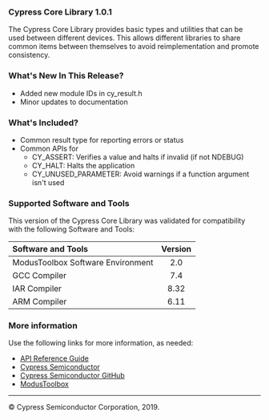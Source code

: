 ### Cypress Core Library 1.0.1
The Cypress Core Library provides basic types and utilities that can be used between different devices. This allows different libraries to share common items between themselves to avoid reimplementation and promote consistency.

### What's New In This Release?
* Added new module IDs in cy_result.h
* Minor updates to documentation
 
### What's Included?
* Common result type for reporting errors or status
* Common APIs for
    * CY_ASSERT: Verifies a value and halts if invalid (if not NDEBUG)
    * CY_HALT: Halts the application
    * CY_UNUSED_PARAMETER: Avoid warnings if a function argument isn't used

### Supported Software and Tools
This version of the Cypress Core Library was validated for compatibility with the following Software and Tools:

| Software and Tools                        | Version |
| :---                                      | :----:  |
| ModusToolbox Software Environment         | 2.0     |
| GCC Compiler                              | 7.4     |
| IAR Compiler                              | 8.32    |
| ARM Compiler                              | 6.11    |


### More information
Use the following links for more information, as needed:
* [API Reference Guide](https://cypresssemiconductorco.github.io/core-lib/html/modules.html)
* [Cypress Semiconductor](http://www.cypress.com)
* [Cypress Semiconductor GitHub](https://github.com/cypresssemiconductorco)
* [ModusToolbox](https://www.cypress.com/products/modustoolbox-software-environment)


---
© Cypress Semiconductor Corporation, 2019.
